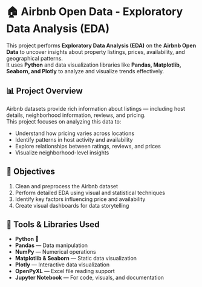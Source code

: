 # 🏠 Airbnb Open Data - Exploratory Data Analysis (EDA)

This project performs **Exploratory Data Analysis (EDA)** on the **Airbnb Open Data** to uncover insights about property listings, prices, availability, and geographical patterns.  
It uses **Python** and data visualization libraries like **Pandas, Matplotlib, Seaborn, and Plotly** to analyze and visualize trends effectively.

## 📊 Project Overview

Airbnb datasets provide rich information about listings — including host details, neighborhood information, reviews, and pricing.  
This project focuses on analyzing this data to:

- Understand how pricing varies across locations  
- Identify patterns in host activity and availability  
- Explore relationships between ratings, reviews, and prices  
- Visualize neighborhood-level insights

## 🧠 Objectives

1. Clean and preprocess the Airbnb dataset  
2. Perform detailed EDA using visual and statistical techniques  
3. Identify key factors influencing price and availability  
4. Create visual dashboards for data storytelling

## 🧰 Tools & Libraries Used

- **Python** 🐍  
- **Pandas** — Data manipulation  
- **NumPy** — Numerical operations  
- **Matplotlib & Seaborn** — Static data visualization  
- **Plotly** — Interactive data visualization  
- **OpenPyXL** — Excel file reading support  
- **Jupyter Notebook** — For code, visuals, and documentation  
